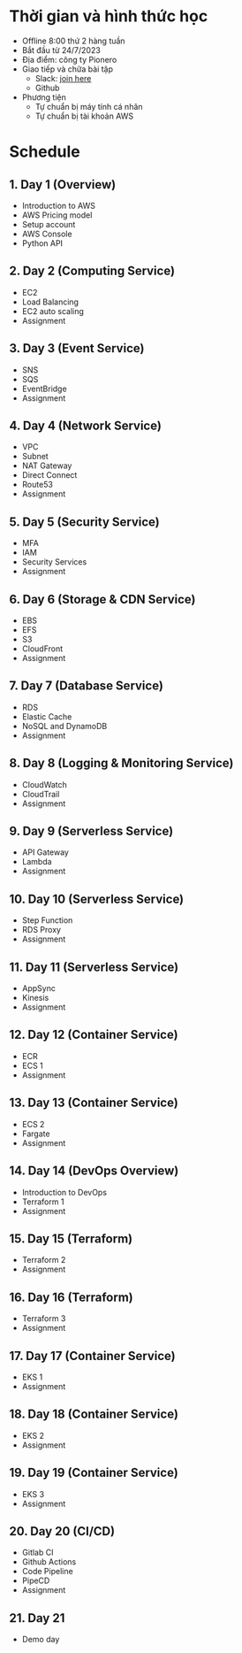 # Thời gian và hình thức học

- Offline 8:00 thứ 2 hàng tuần
- Bắt đầu từ 24/7/2023
- Địa điểm: công ty Pionero
- Giao tiếp và chữa bài tập
  - Slack: [join here](https://join.slack.com/t/pionero-training/shared_invite/zt-1z9mfvb45-aThHfIHnfJIsMt3iusbSWw)
  - Github
- Phương tiện
  - Tự chuẩn bị máy tính cá nhân
  - Tự chuẩn bị tài khoản AWS

# Schedule

## 1. Day 1 (Overview)

- Introduction to AWS
- AWS Pricing model
- Setup account
- AWS Console
- Python API

## 2. Day 2 (Computing Service)

- EC2
- Load Balancing
- EC2 auto scaling
- Assignment

## 3. Day 3 (Event Service)

- SNS
- SQS
- EventBridge
- Assignment

## 4. Day 4 (Network Service)

- VPC
- Subnet
- NAT Gateway
- Direct Connect
- Route53
- Assignment

## 5. Day 5 (Security Service)

- MFA
- IAM
- Security Services
- Assignment

## 6. Day 6 (Storage & CDN Service)

- EBS
- EFS
- S3
- CloudFront
- Assignment

## 7. Day 7 (Database Service)

- RDS
- Elastic Cache
- NoSQL and DynamoDB
- Assignment

## 8. Day 8 (Logging & Monitoring Service)

- CloudWatch
- CloudTrail
- Assignment

## 9. Day 9 (Serverless Service)

- API Gateway
- Lambda
- Assignment

## 10. Day 10 (Serverless Service)

- Step Function
- RDS Proxy
- Assignment

## 11. Day 11 (Serverless Service)

- AppSync
- Kinesis
- Assignment

## 12. Day 12 (Container Service)

- ECR
- ECS 1
- Assignment

## 13. Day 13 (Container Service)

- ECS 2
- Fargate
- Assignment

## 14. Day 14 (DevOps Overview)

- Introduction to DevOps
- Terraform 1
- Assignment

## 15. Day 15 (Terraform)

- Terraform 2
- Assignment

## 16. Day 16 (Terraform)

- Terraform 3
- Assignment


## 17. Day 17 (Container Service)

- EKS 1
- Assignment

## 18. Day 18 (Container Service)

- EKS 2
- Assignment

## 19. Day 19 (Container Service)

- EKS 3
- Assignment

## 20. Day 20 (CI/CD)

- Gitlab CI
- Github Actions
- Code Pipeline
- PipeCD
- Assignment

## 21. Day 21

- Demo day
